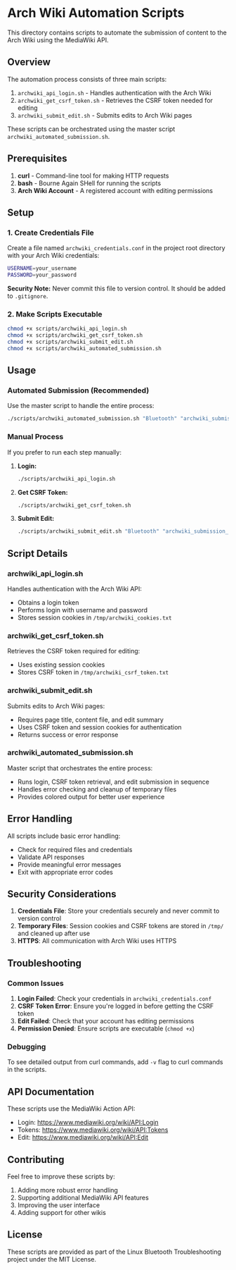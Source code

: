 # Arch Wiki Automation Scripts

This directory contains scripts to automate the submission of content to the Arch Wiki using the MediaWiki API.

## Overview

The automation process consists of three main scripts:
1. `archwiki_api_login.sh` - Handles authentication with the Arch Wiki
2. `archwiki_get_csrf_token.sh` - Retrieves the CSRF token needed for editing
3. `archwiki_submit_edit.sh` - Submits edits to Arch Wiki pages

These scripts can be orchestrated using the master script `archwiki_automated_submission.sh`.

## Prerequisites

1. **curl** - Command-line tool for making HTTP requests
2. **bash** - Bourne Again SHell for running the scripts
3. **Arch Wiki Account** - A registered account with editing permissions

## Setup

### 1. Create Credentials File

Create a file named `archwiki_credentials.conf` in the project root directory with your Arch Wiki credentials:

```bash
USERNAME=your_username
PASSWORD=your_password
```

**Security Note:** Never commit this file to version control. It should be added to `.gitignore`.

### 2. Make Scripts Executable

```bash
chmod +x scripts/archwiki_api_login.sh
chmod +x scripts/archwiki_get_csrf_token.sh
chmod +x scripts/archwiki_submit_edit.sh
chmod +x scripts/archwiki_automated_submission.sh
```

## Usage

### Automated Submission (Recommended)

Use the master script to handle the entire process:

```bash
./scripts/archwiki_automated_submission.sh "Bluetooth" "archwiki_submission_content.md" "Add troubleshooting section for Realtek Bluetooth authentication failures"
```

### Manual Process

If you prefer to run each step manually:

1. **Login:**
   ```bash
   ./scripts/archwiki_api_login.sh
   ```

2. **Get CSRF Token:**
   ```bash
   ./scripts/archwiki_get_csrf_token.sh
   ```

3. **Submit Edit:**
   ```bash
   ./scripts/archwiki_submit_edit.sh "Bluetooth" "archwiki_submission_content.md" "Add troubleshooting section for Realtek Bluetooth authentication failures"
   ```

## Script Details

### archwiki_api_login.sh

Handles authentication with the Arch Wiki API:
- Obtains a login token
- Performs login with username and password
- Stores session cookies in `/tmp/archwiki_cookies.txt`

### archwiki_get_csrf_token.sh

Retrieves the CSRF token required for editing:
- Uses existing session cookies
- Stores CSRF token in `/tmp/archwiki_csrf_token.txt`

### archwiki_submit_edit.sh

Submits edits to Arch Wiki pages:
- Requires page title, content file, and edit summary
- Uses CSRF token and session cookies for authentication
- Returns success or error response

### archwiki_automated_submission.sh

Master script that orchestrates the entire process:
- Runs login, CSRF token retrieval, and edit submission in sequence
- Handles error checking and cleanup of temporary files
- Provides colored output for better user experience

## Error Handling

All scripts include basic error handling:
- Check for required files and credentials
- Validate API responses
- Provide meaningful error messages
- Exit with appropriate error codes

## Security Considerations

1. **Credentials File**: Store your credentials securely and never commit to version control
2. **Temporary Files**: Session cookies and CSRF tokens are stored in `/tmp/` and cleaned up after use
3. **HTTPS**: All communication with Arch Wiki uses HTTPS

## Troubleshooting

### Common Issues

1. **Login Failed**: Check your credentials in `archwiki_credentials.conf`
2. **CSRF Token Error**: Ensure you're logged in before getting the CSRF token
3. **Edit Failed**: Check that your account has editing permissions
4. **Permission Denied**: Ensure scripts are executable (`chmod +x`)

### Debugging

To see detailed output from curl commands, add `-v` flag to curl commands in the scripts.

## API Documentation

These scripts use the MediaWiki Action API:
- Login: https://www.mediawiki.org/wiki/API:Login
- Tokens: https://www.mediawiki.org/wiki/API:Tokens
- Edit: https://www.mediawiki.org/wiki/API:Edit

## Contributing

Feel free to improve these scripts by:
1. Adding more robust error handling
2. Supporting additional MediaWiki API features
3. Improving the user interface
4. Adding support for other wikis

## License

These scripts are provided as part of the Linux Bluetooth Troubleshooting project under the MIT License.